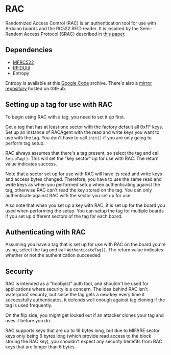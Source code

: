 # RAC
Randomized Access Control (RAC) is an authentication tool for use with Arduino boards and the RC522 RFID reader.
It is inspired by the Semi-Random Access Protocol (SRAC) described in [this paper](https://www.esat.kuleuven.be/cosic/publications/article-663.pdf).

## Dependencies
* [MFRC522](https://github.com/miguelbalboa/rfid)
* [RFIDUtil](https://github.com/halworsen/rfidutil)
* Entropy

Entropy is avaliable at this [Google Code](https://code.google.com/archive/p/avr-hardware-random-number-generation/downloads) archive.
There's also a [mirror repository](https://github.com/pmjdebruijn/Arduino-Entropy-Library) hosted on GitHub.

## Setting up a tag for use with RAC
To begin using RAC with a tag, you need to set it up first.

Get a tag that has at least one sector with the factory default all 0xFF keys.
Set up an instance of RACAgent with the read and write keys you want to use with the tag.
You don't have to call `init()` if you are only going to perform tag setup.

RAC always assumes that there's a tag present, so select the tag and call `SetupTag()`.
This will set the "key sector" up for use with RAC. The return value indicates success.

Note that a sector set up for use with RAC will have its read and write keys and access bytes changed.
Therefore, you have to use the same read and write keys as when you performed setup when authenticating against the tag,
otherwise RAC can't read the key stored on the tag. You can only authenticate against RAC with the sector you set up for use.

Also note that when you set up a key with RAC, it is set up for the board you used when performing the setup.
You can setup the tag for multiple boards if you set up different sectors of the tag for each board.

## Authenticating with RAC
Assuming you have a tag that is set up for use with RAC on the board you're using, select the tag and call `AuthenticateTag()`.
The return value indicates whether or not the authentication succeeded.

## Security
RAC is intended as a "hobbyist" auth tool, and shouldn't be used for applications where security is a concern.
The idea behind RAC isn't waterproof security, but since the tag gets a new key every time it successfully authenticates,
it defends well enough against tag cloning if the tag is used frequently.

On the flip side, you might get locked out if an attacker clones your tag and uses it before you do.

RAC supports keys that are up to 16 bytes long, but due to MIFARE sector keys only being 6 bytes long
(which provide read access to the block storing the RAC key), you shouldn't expect any security benefits from RAC keys that are longer than 6 bytes.

